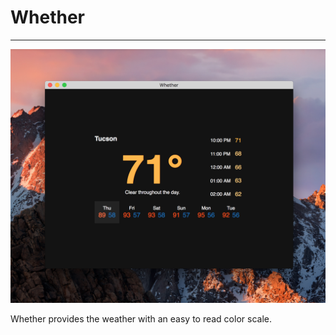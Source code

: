 # Whether
***

![alt text](/images/TEMP_tucson.png "Temperature")

Whether provides the weather with an easy to read color scale.
